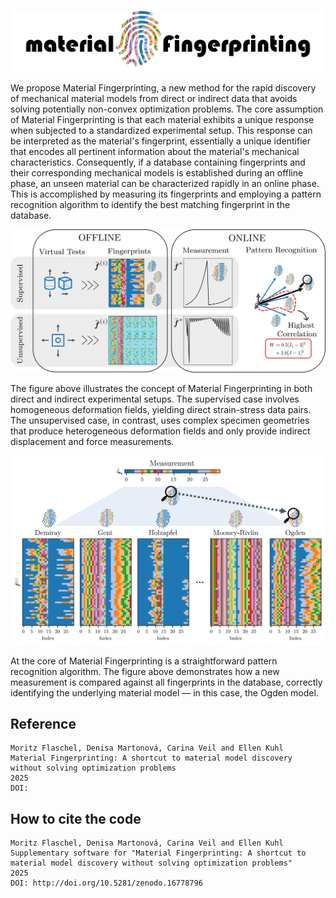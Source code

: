 ![Material Fingerprinting](plots/logo.png)

We propose Material Fingerprinting, a new method for the rapid discovery of mechanical material models from direct or indirect data that avoids solving potentially non-convex optimization problems. The core assumption of Material Fingerprinting is that each material exhibits a unique response when subjected to a standardized experimental setup. This response can be interpreted as the material's fingerprint, essentially a unique identifier that encodes all pertinent information about the material's mechanical characteristics. Consequently, if a database containing fingerprints and their corresponding mechanical models is established during an offline phase, an unseen material can be characterized rapidly in an online phase. This is accomplished by measuring its fingerprints and employing a pattern recognition algorithm to identify the best matching fingerprint in the database.

![Material Fingerprinting](plots/abstract.png)

The figure above illustrates the concept of Material Fingerprinting in both direct and indirect experimental setups. The supervised case involves homogeneous deformation fields, yielding direct strain-stress data pairs. The unsupervised case, in contrast, uses complex specimen geometries that produce heterogeneous deformation fields and only provide indirect displacement and force measurements.

![Material Fingerprinting](plots/pattern_recognition_matrices.png)

At the core of Material Fingerprinting is a straightforward pattern recognition algorithm. The figure above demonstrates how a new measurement is compared against all fingerprints in the database, correctly identifying the underlying material model — in this case, the Ogden model.


## Reference

```
Moritz Flaschel, Denisa Martonová, Carina Veil and Ellen Kuhl  
Material Fingerprinting: A shortcut to material model discovery without solving optimization problems  
2025  
DOI: 
```

## How to cite the code

```
Moritz Flaschel, Denisa Martonová, Carina Veil and Ellen Kuhl  
Supplementary software for "Material Fingerprinting: A shortcut to material model discovery without solving optimization problems"  
2025  
DOI: http://doi.org/10.5281/zenodo.16778796
```